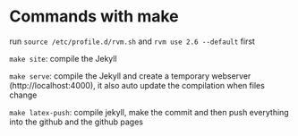 # Commands with make

run ```source /etc/profile.d/rvm.sh``` and ```rvm use 2.6 --default``` first


```make site```: compile the Jekyll

```make serve```: compile the Jekyll and create a temporary webserver (http://localhost:4000), it also auto update the compilation when files change

```make latex-push```: compile jekyll, make the commit and then push  everything into the github and the github pages
